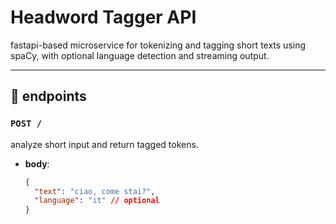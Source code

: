 # Headword Tagger API

fastapi-based microservice for tokenizing and tagging short texts using spaCy, with optional language detection and streaming output.

---

## 🚀 endpoints

### `POST /`
analyze short input and return tagged tokens.

- **body**:
  ```json
  {
    "text": "ciao, come stai?",
    "language": "it" // optional
  }
